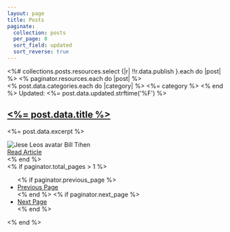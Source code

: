 ```yaml
---
layout: page
title: Posts
paginate:
  collection: posts
  per_page: 8
  sort_field: updated
  sort_reverse: true
---
```


<div class="grid gap-8 lg:grid-cols-2">
  <%# collections.posts.resources.select {|r| !!r.data.publish }.each do |post| %>
  <% paginator.resources.each do |post| %>
    <article class="p-6 bg-white rounded-lg border border-gray-200 shadow-md dark:bg-gray-800 dark:border-gray-700">
      <div class="flex justify-between items-center mb-5 text-gray-700">
        <% post.data.categories.each do |category| %>
          <span class="bg-gray-100 text-gray-800 text-xs font-semibold mr-2 px-2.5 py-0.5 rounded dark:bg-gray-700 dark:text-gray-300">
            <%= category %>
          </span>
        <% end %>
        <span class="text-sm">
          Updated: <%= post.data.updated.strftime('%F') %>
        </span>
      </div>
      <h2 class="mb-2 text-2xl font-bold tracking-tight text-gray-900 dark:text-white">
        <a href="<%= post.relative_url %>"><%= post.data.title %></a>
      </h2>
      <p class="mb-5 font-light text-gray-700 dark:text-gray-400">
        <%= post.data.excerpt %>
      </p>
      <div class="flex justify-between items-center">
        <div class="flex items-center space-x-4">
          <img class="w-7 h-7 rounded-full" src="https://flowbite.s3.amazonaws.com/blocks/marketing-ui/avatars/jese-leos.png" alt="Jese Leos avatar" />
          <span class="font-medium dark:text-white">
            Bill Tihen
          </span>
        </div>
        <a href="<%= post.relative_url %>" class="px-4 py-2 text-sm text-black-700 no-underline bg-blue-200 rounded-full hover:bg-blue-300 hover:underline hover:text-black-700">
          Read Article
        </a>
      </div>
    </article>
  <% end %>
</div>

<div class="pt-6 pb-4 text-center">
  <% if paginator.total_pages > 1 %>
    <ul class="pagination">
      <% if paginator.previous_page %>
      <li>
        <a href="<%= paginator.previous_page_path %>">Previous Page</a>
      </li>
      <% end %>
      <% if paginator.next_page %>
      <li>
        <a href="<%= paginator.next_page_path %>">Next Page</a>
      </li>
      <% end %>
    </ul>
  <% end %>
</div>
